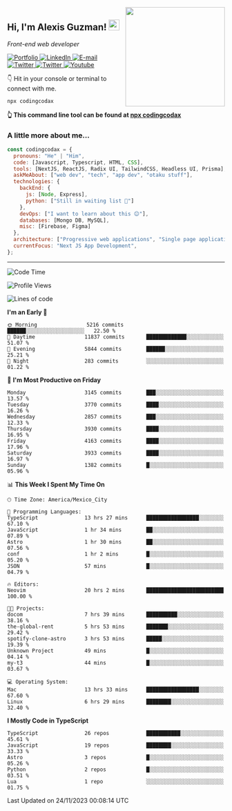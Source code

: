 <img align='right' src="https://media.giphy.com/media/M9gbBd9nbDrOTu1Mqx/giphy.gif" width="230">
<h2>Hi, I'm Alexis Guzman! <img src="https://media.giphy.com/media/hvRJCLFzcasrR4ia7z/giphy.gif" width="25px"></h2>
<p><em>Front-end web developer</em></p>

<p>
  <a href='https://www.codingcodax.dev' target='_blank'>
    <img alt='Portfolio' src='https://img.shields.io/badge/Portfolio-black?logo=vercel&style=flat-square'>
  </a>
  <a href='https://linkedin.com/in/codingcodax' target='_blank'>
    <img alt='LinkedIn' src='https://img.shields.io/badge/LinkedIn-black?logo=LinkedIn&style=flat-square'>
  </a>
  <a href='mailto:codingcodax@gmail.com' target='_blank'>
    <img alt='E-mail' src='https://img.shields.io/badge/Email-black?logo=Gmail&style=flat-square'>
  </a>
  <a href='https://twitter.com/codingcodax' target='_blank'>
    <img alt='Twitter' src='https://img.shields.io/badge/Twitter-black?logo=Twitter&style=flat-square'>
  </a>
  <a href='https://www.instagram.com/codingcodax' target='_blank'>
    <img alt='Twitter' src='https://img.shields.io/badge/Instagram-black?logo=Instagram&style=flat-square'>
  </a>
  <a href='https://www.youtube.com/@codingcodax' target='_blank'>
    <img alt='Youtube' src='https://img.shields.io/badge/YouTube-black?logo=Youtube&style=flat-square'>
  </a>
</p>

👇 Hit in your console or terminal to connect with me.

```bash
npx codingcodax
```
**👆 This command line tool can be found at [npx codingcodax](https://github.com/codingcodax/npx-codingcodax)**

<h3>A little more about me...</h3>

```javascript
const codingcodax = {
  pronouns: "He" | "Him",
  code: [Javascript, Typescript, HTML, CSS],
  tools: [NextJS, ReactJS, Radix UI, TailwindCSS, Headless UI, Prisma],
  askMeAbout: ["web dev", "tech", "app dev", "otaku stuff"],
  technologies: {
    backEnd: {
      js: [Node, Express],
      python: ["Still in waiting list 🥲"]
    },
    devOps: ["I want to learn about this 😊"],
    databases: [Mongo DB, MySQL],
    misc: [Firebase, Figma]
  },
  architecture: ["Progressive web applications", "Single page applications"],
  currentFocus: "Next JS App Development",
};
```

---

<!--START_SECTION:waka-->
![Code Time](http://img.shields.io/badge/Code%20Time-1%2C966%20hrs%2020%20mins-blue)

![Profile Views](http://img.shields.io/badge/Profile%20Views-0-blue)

![Lines of code](https://img.shields.io/badge/From%20Hello%20World%20I%27ve%20Written-9.3%20million%20lines%20of%20code-blue)

**I'm an Early 🐤** 

```text
🌞 Morning                5216 commits        ██████░░░░░░░░░░░░░░░░░░░   22.50 % 
🌆 Daytime                11837 commits       █████████████░░░░░░░░░░░░   51.07 % 
🌃 Evening                5844 commits        ██████░░░░░░░░░░░░░░░░░░░   25.21 % 
🌙 Night                  283 commits         ░░░░░░░░░░░░░░░░░░░░░░░░░   01.22 % 
```
📅 **I'm Most Productive on Friday** 

```text
Monday                   3145 commits        ███░░░░░░░░░░░░░░░░░░░░░░   13.57 % 
Tuesday                  3770 commits        ████░░░░░░░░░░░░░░░░░░░░░   16.26 % 
Wednesday                2857 commits        ███░░░░░░░░░░░░░░░░░░░░░░   12.33 % 
Thursday                 3930 commits        ████░░░░░░░░░░░░░░░░░░░░░   16.95 % 
Friday                   4163 commits        ████░░░░░░░░░░░░░░░░░░░░░   17.96 % 
Saturday                 3933 commits        ████░░░░░░░░░░░░░░░░░░░░░   16.97 % 
Sunday                   1382 commits        █░░░░░░░░░░░░░░░░░░░░░░░░   05.96 % 
```


📊 **This Week I Spent My Time On** 

```text
🕑︎ Time Zone: America/Mexico_City

💬 Programming Languages: 
TypeScript               13 hrs 27 mins      █████████████████░░░░░░░░   67.10 % 
JavaScript               1 hr 34 mins        ██░░░░░░░░░░░░░░░░░░░░░░░   07.89 % 
Astro                    1 hr 30 mins        ██░░░░░░░░░░░░░░░░░░░░░░░   07.56 % 
conf                     1 hr 2 mins         █░░░░░░░░░░░░░░░░░░░░░░░░   05.20 % 
JSON                     57 mins             █░░░░░░░░░░░░░░░░░░░░░░░░   04.79 % 

🔥 Editors: 
Neovim                   20 hrs 2 mins       █████████████████████████   100.00 % 

🐱‍💻 Projects: 
docom                    7 hrs 39 mins       ██████████░░░░░░░░░░░░░░░   38.16 % 
the-global-rent          5 hrs 53 mins       ███████░░░░░░░░░░░░░░░░░░   29.42 % 
spotify-clone-astro      3 hrs 53 mins       █████░░░░░░░░░░░░░░░░░░░░   19.39 % 
Unknown Project          49 mins             █░░░░░░░░░░░░░░░░░░░░░░░░   04.14 % 
my-t3                    44 mins             █░░░░░░░░░░░░░░░░░░░░░░░░   03.67 % 

💻 Operating System: 
Mac                      13 hrs 33 mins      █████████████████░░░░░░░░   67.60 % 
Linux                    6 hrs 29 mins       ████████░░░░░░░░░░░░░░░░░   32.40 % 
```

**I Mostly Code in TypeScript** 

```text
TypeScript               26 repos            ███████████░░░░░░░░░░░░░░   45.61 % 
JavaScript               19 repos            ████████░░░░░░░░░░░░░░░░░   33.33 % 
Astro                    3 repos             █░░░░░░░░░░░░░░░░░░░░░░░░   05.26 % 
Python                   2 repos             █░░░░░░░░░░░░░░░░░░░░░░░░   03.51 % 
Lua                      1 repo              ░░░░░░░░░░░░░░░░░░░░░░░░░   01.75 % 
```




 Last Updated on 24/11/2023 00:08:14 UTC
<!--END_SECTION:waka-->
